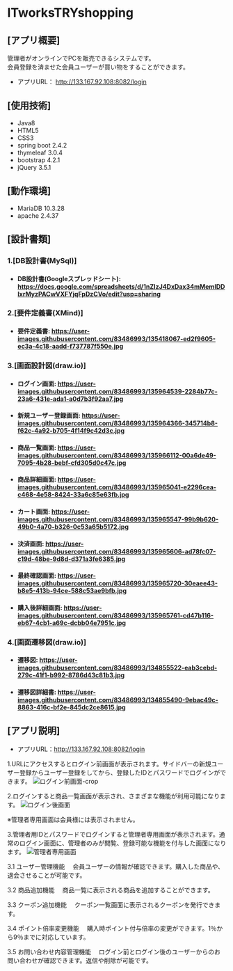 # ITworksTRYshopping

## [アプリ概要]
管理者がオンラインでPCを販売できるシステムです。  
会員登録を済ませた会員ユーザーが買い物をすることができます。  
* アプリURL： http://133.167.92.108:8082/login

## [使用技術]
* Java8
* HTML5
* CSS3
* spring boot 2.4.2
* thymeleaf 3.0.4
* bootstrap 4.2.1
* jQuery 3.5.1

## [動作環境]
* MariaDB 10.3.28
* apache 2.4.37

 ## [設計書類]
 
 
### 1.[DB設計書(MySql)]  

* #### DB設計書(Googleスプレッドシート): https://docs.google.com/spreadsheets/d/1nZIzJ4DxDax34mMemlDDlxrMyzPACwVXFYjqFpDzCVo/edit?usp=sharing

### 2.[要件定義書(XMind)]  
  
* #### 要件定義書: https://user-images.githubusercontent.com/83486993/135418067-ed2f9605-ec3a-4c18-aadd-f737787f550e.jpg

### 3.[画面設計図(draw.io)]  

* #### ログイン画面:  https://user-images.githubusercontent.com/83486993/135964539-2284b77c-23a6-431e-ada1-a0d7b3f92aa7.jpg
* #### 新規ユーザー登録画面: https://user-images.githubusercontent.com/83486993/135964366-345714b8-f62c-4a92-b705-4f14f9c42d3c.jpg
* #### 商品一覧画面: https://user-images.githubusercontent.com/83486993/135966112-00a6de49-7095-4b28-bebf-cfd305d0c47c.jpg
* #### 商品詳細画面: https://user-images.githubusercontent.com/83486993/135965041-e2296cea-c468-4e58-8424-33a6c85e63fb.jpg
* #### カート画面: https://user-images.githubusercontent.com/83486993/135965547-99b9b620-49b0-4a70-b326-0c53a65b5172.jpg
* #### 決済画面: https://user-images.githubusercontent.com/83486993/135965606-ad78fc07-c19d-48be-9d8d-d371a3fe6385.jpg
* #### 最終確認画面: https://user-images.githubusercontent.com/83486993/135965720-30eaee43-b8e5-413b-94ce-588c53ae9bfb.jpg
* #### 購入後詳細画面: https://user-images.githubusercontent.com/83486993/135965761-cd47b116-eb67-4cb1-a69c-dcbb04e7951c.jpg



### 4.[画面遷移図(draw.io)]  

* #### 遷移図: https://user-images.githubusercontent.com/83486993/134855522-eab3cebd-279c-41f1-b992-8786d43c81b3.jpg
* #### 遷移図詳細書: https://user-images.githubusercontent.com/83486993/134855490-9ebac49c-8863-416c-bf2e-845dc2ce8615.jpg  



## [アプリ説明] ##
  
* アプリURL：http://133.167.92.108:8082/login

1.URLにアクセスするとログイン前画面が表示されます。サイドバーの新規ユーザー登録からユーザー登録をしてから、登録したIDとパスワードでログインができます。
![ログイン前画面-crop](https://user-images.githubusercontent.com/83486993/134625852-d02dbba7-68af-40fc-a1b8-d996f31eee8a.png)

2.ログインすると商品一覧画面が表示され、さまざまな機能が利用可能になります。
![ログイン後画面](https://user-images.githubusercontent.com/83486993/134626218-54cfcd64-e41a-443d-ab76-281a2c2fd6b5.png)

※管理者専用画面は会員様には表示されません。


3.管理者用IDとパスワードでログインすると管理者専用画面が表示されます。通常のログイン画面に、管理者のみが閲覧、登録可能な機能を付与した画面になります。
![管理者専用画面](https://user-images.githubusercontent.com/83486993/135576676-e0ea6d51-dd0e-4ffa-9efa-4123fc922f05.png)



3.1 ユーザー管理機能
　会員ユーザーの情報が確認できます。購入した商品や、退会させることが可能です。

3.2 商品追加機能
　商品一覧に表示される商品を追加することができます。

3.3 クーポン追加機能
　クーポン一覧画面に表示されるクーポンを発行できます。

3.4 ポイント倍率変更機能
　購入時ポイント付与倍率の変更ができます。1％から9％までに対応しています。

3.5 お問い合わせ内容管理機能
　ログイン前とログイン後のユーザーからのお問い合わせが確認できます。返信や削除が可能です。









